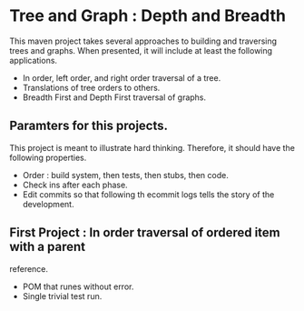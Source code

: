 # Tree and Graph : Depth and Breadth

This maven project takes several approaches to building and traversing
trees and graphs.  When presented, it will include at least the
following applications. 

* In order, left order, and right order traversal of a tree.
* Translations of tree orders to others.
* Breadth First and Depth First traversal of graphs.

## Paramters for this projects.

This project is meant to illustrate hard thinking.  Therefore, it
should have the following properties.

* Order : build system, then tests, then stubs, then code.
* Check ins after each phase.
* Edit commits so that following th ecommit logs tells the story
of the development.

## First Project : In order traversal of ordered item with a parent
   reference.

* POM that runes without error.
* Single trivial test run. 

